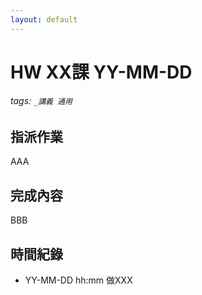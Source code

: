 ```yaml
---
layout: default
---
```

# HW XX課 YY-MM-DD

###### tags: `_講義 通用`

## 指派作業
AAA
## 完成內容
BBB
## 時間紀錄
* YY-MM-DD hh:mm 做XXX
